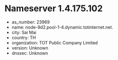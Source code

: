 # Nameserver 1.4.175.102

* as_number: 23969
* name: node-9d2.pool-1-4.dynamic.totinternet.net.
* city: Sai Mai
* country: TH
* organization: TOT Public Company Limited
* version: Unknown
* dnssec: Unknown
